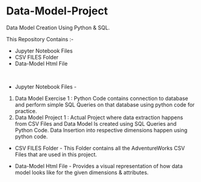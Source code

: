# Data-Model-Project
Data Model Creation Using Python &amp; SQL. 

This Repository Contains :-

* Jupyter Notebook Files
* CSV FILES Folder
* Data-Model Html File


&emsp;&emsp;
* Jupyter Notebook Files -
1) Data Model Exercise 1 : Python Code contains connection to database and perform simple SQL Queries on that database using python code for practice.
2) Data Model Project 1 : Actual Project where data extraction happens from CSV Files and Data Model Is created using SQL Queries and Python Code. Data Insertion into respective dimensions happen using python code.



* CSV FILES Folder -
This Folder contains all the AdventureWorks CSV Files that are used in this project.



* Data-Model Html File -
Provides a visual representation of how data model looks like for the given dimensions & attributes. 
